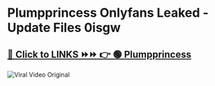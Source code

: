 
 # Plumpprincess Onlyfans Leaked - Update Files 0isgw

## <h2><a href="https://clipsfans.com/Plumpprincess&ref=git">🔗 Click to LINKS ⏩⏩ 👉 🟢 Plumpprincess </a></h2>

<a href="https://clipsfans.com/Plumpprincess&ref=git" rel="nofollow" data-target="animated-image.originalLink"><img src="https://i.ibb.co.com/xMMVF88/686577567.gif" alt="Viral Video Original" style="max-width: 100%; display: inline-block;" data-target="animated-image.originalImage"></a>

